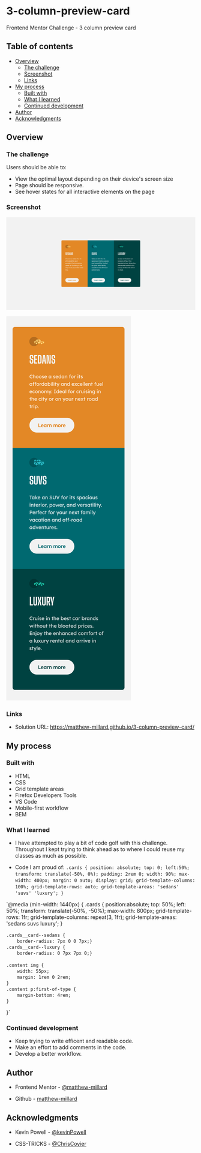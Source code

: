 # 3-column-preview-card

Frontend Mentor Challenge - 3 column preview card

## Table of contents

- [Overview](#overview)
  - [The challenge](#the-challenge)
  - [Screenshot](#screenshot)
  - [Links](#links)
- [My process](#my-process)
  - [Built with](#built-with)
  - [What I learned](#what-i-learned)
  - [Continued development](#continued-development)
- [Author](#author)
- [Acknowledgments](#acknowledgments)

## Overview

### The challenge

Users should be able to:

- View the optimal layout depending on their device's screen size
- Page should be responsive.
- See hover states for all interactive elements on the page

### Screenshot

![3-column cars preview card](./Screenshots/Desktop-Screenshot-3-Column-Preview-Card.png)

![3-column cars preview card](./Screenshots/Mobile-Screenshot-3-Column-Preview-Card.png.png)

### Links

- Solution URL: https://matthew-millard.github.io/3-column-preview-card/

## My process

### Built with

- HTML
- CSS
- Grid template areas
- Firefox Developers Tools
- VS Code
- Mobile-first workflow
- BEM

### What I learned

- I have attempted to play a bit of code golf with this challenge. Throughout I kept trying to think ahead as to where I could reuse my classes as much as possible.

- Code I am proud of:
  `.cards {
    position: absolute;
    top: 0;
    left:50%;
    transform: translate(-50%, 0%);
    padding: 2rem 0;
    width: 90%;
    max-width: 400px;
    margin: 0 auto;
    display: grid;
    grid-template-columns: 100%;
    grid-template-rows: auto;
    grid-template-areas:
    'sedans'
    'suvs'
    'luxury';
}`

`@media (min-width: 1440px) {
.cards {
position:absolute;
top: 50%;
left: 50%;
transform: translate(-50%, -50%);
max-width: 800px;
grid-template-rows: 1fr;
grid-template-columns: repeat(3, 1fr);
grid-template-areas:
'sedans suvs luxury';
}

    .cards__card--sedans {
        border-radius: 7px 0 0 7px;}
    .cards__card--luxury {
        border-radius: 0 7px 7px 0;}

    .content img {
        width: 55px;
        margin: 1rem 0 2rem;
    }
    .content p:first-of-type {
        margin-bottom: 4rem;
    }

}`

### Continued development

- Keep trying to write efficent and readable code.
- Make an effort to add comments in the code.
- Develop a better workflow.

## Author

- Frontend Mentor - [@matthew-millard](https://www.frontendmentor.io/profile/matthew-millard)

- Github - [matthew-millard](https://github.com/matthew-millard)

## Acknowledgments

- Kevin Powell - [@kevinPowell](https://www.kevinpowell.co/)

- CSS-TRICKS - [@ChrisCoyier](https://css-tricks.com/logic-in-css-media-queries/)
